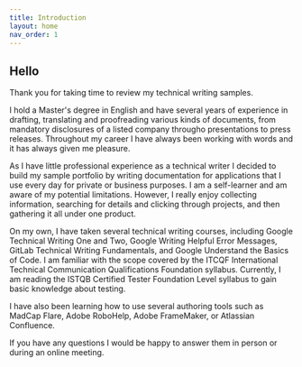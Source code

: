 ```yaml
---
title: Introduction
layout: home
nav_order: 1
---
```

## Hello

Thank you for taking time to review my technical writing samples.

I hold a Master's degree in English and have several years of experience in drafting, translating and proofreading various kinds of documents, from mandatory disclosures of a listed company througho presentations to press releases. Throughout my career I have always been working with words and it has always given me pleasure.

As I have little professional experience as a technical writer I decided to build my sample portfolio by writing documentation for applications that I use every day for private or business purposes. I am a self-learner and am aware of my potential limitations. However, I really enjoy collecting information, searching for details and clicking through projects, and then gathering it all under one product.

On my own, I have taken several technical writing courses, including Google Technical Writing One and Two, Google Writing Helpful Error Messages, GitLab Technical Writing Fundamentals, and Google Understand the Basics of Code. I am familiar with the scope covered by the ITCQF International Technical Communication Qualifications Foundation syllabus. Currently, I am reading the ISTQB Certified Tester Foundation Level syllabus to gain basic knowledge about testing.

I have also been learning how to use several authoring tools such as MadCap Flare, Adobe RoboHelp, Adobe FrameMaker, or Atlassian Confluence. 

If you have any questions I would be happy to answer them in person or during an online meeting.


